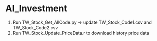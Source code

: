 # AI_Investment
1. Run TW_Stock_Get_AllCode.py -> update TW_Stock_Code1.csv and TW_Stock_Code2.csv
2. Run TW_Stock_Update_PriceData.r to download history price data
